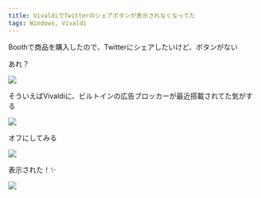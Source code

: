```yaml
---
title: VivaldiでTwitterのシェアボタンが表示されなくなってた
tags: Windows, Vivaldi
---
```


Boothで商品を購入したので、Twitterにシェアしたいけど、ボタンがない

あれ？

![](/2021-07-02-twitter-share-button-to-be-invisible-on-my-vivaldi/invisible.png)

そういえばVivaldiに、ビルトインの広告ブロッカーが最近搭載されてた気がする

![](/2021-07-02-twitter-share-button-to-be-invisible-on-my-vivaldi/newer-prefs.png)

オフにしてみる

![](/2021-07-02-twitter-share-button-to-be-invisible-on-my-vivaldi/unblocking.png)

表示された！✨

![](/2021-07-02-twitter-share-button-to-be-invisible-on-my-vivaldi/visible.png)
